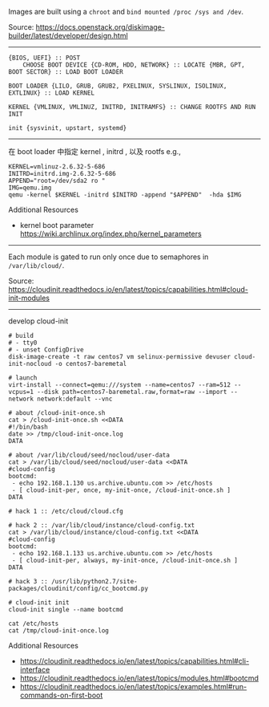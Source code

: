 Images are built using a `chroot` and `bind mounted /proc /sys and /dev`.

Source: https://docs.openstack.org/diskimage-builder/latest/developer/design.html

---

```
{BIOS, UEFI} :: POST
    CHOOSE BOOT DEVICE {CD-ROM, HDD, NETWORK} :: LOCATE {MBR, GPT, BOOT SECTOR} :: LOAD BOOT LOADER

BOOT LOADER {LILO, GRUB, GRUB2, PXELINUX, SYSLINUX, ISOLINUX, EXTLINUX} :: LOAD KERNEL

KERNEL {VMLINUX, VMLINUZ, INITRD, INITRAMFS} :: CHANGE ROOTFS AND RUN INIT

init {sysvinit, upstart, systemd}
```

---

在 boot loader 中指定 kernel , initrd , 以及 rootfs e.g.,

```
KERNEL=vmlinuz-2.6.32-5-686
INITRD=initrd.img-2.6.32-5-686
APPEND="root=/dev/sda2 ro "
IMG=qemu.img
qemu -kernel $KERNEL -initrd $INITRD -append "$APPEND"  -hda $IMG
```

Additional Resources

* kernel boot parameter https://wiki.archlinux.org/index.php/kernel_parameters

---

Each module is gated to run only once due to semaphores in `/var/lib/cloud/`.

Source: https://cloudinit.readthedocs.io/en/latest/topics/capabilities.html#cloud-init-modules

---

develop cloud-init

```
# build
# - tty0
# - unset ConfigDrive
disk-image-create -t raw centos7 vm selinux-permissive devuser cloud-init-nocloud -o centos7-baremetal

# launch
virt-install --connect=qemu:///system --name=centos7 --ram=512 --vcpus=1 --disk path=centos7-baremetal.raw,format=raw --import --network network:default --vnc

# about /cloud-init-once.sh
cat > /cloud-init-once.sh <<DATA
#!/bin/bash
date >> /tmp/cloud-init-once.log
DATA

# about /var/lib/cloud/seed/nocloud/user-data
cat > /var/lib/cloud/seed/nocloud/user-data <<DATA
#cloud-config
bootcmd:
 - echo 192.168.1.130 us.archive.ubuntu.com >> /etc/hosts
 - [ cloud-init-per, once, my-init-once, /cloud-init-once.sh ]
DATA

# hack 1 :: /etc/cloud/cloud.cfg

# hack 2 :: /var/lib/cloud/instance/cloud-config.txt
cat > /var/lib/cloud/instance/cloud-config.txt <<DATA
#cloud-config
bootcmd:
 - echo 192.168.1.133 us.archive.ubuntu.com >> /etc/hosts
 - [ cloud-init-per, always, my-init-once, /cloud-init-once.sh ]
DATA

# hack 3 :: /usr/lib/python2.7/site-packages/cloudinit/config/cc_bootcmd.py

# cloud-init init
cloud-init single --name bootcmd

cat /etc/hosts
cat /tmp/cloud-init-once.log
```

Additional Resources

* https://cloudinit.readthedocs.io/en/latest/topics/capabilities.html#cli-interface
* https://cloudinit.readthedocs.io/en/latest/topics/modules.html#bootcmd
* https://cloudinit.readthedocs.io/en/latest/topics/examples.html#run-commands-on-first-boot
